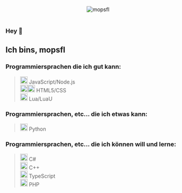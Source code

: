 <p align="center">
    <br>
    <img src="https://mopsfl.github.io/assets/mopsflAnimated.svg" alt="mopsfl">
    <br>
    <br>
</p>

### Hey 👋
## Ich bins, mopsfl

### Programmiersprachen die ich gut kann:

> <img src="https://cdn.jsdelivr.net/npm/programming-languages-logos/src/javascript/javascript.svg" height="20"> JavaScript/Node.js<br>
> <img src="https://cdn.jsdelivr.net/npm/programming-languages-logos/src/html/html.svg" height="20"><img src="https://cdn.jsdelivr.net/npm/programming-languages-logos/src/css/css.svg" height="20"> HTML5/CSS<br>
> <img src="https://cdn.jsdelivr.net/npm/programming-languages-logos/src/lua/lua.svg" height="20"> Lua/LuaU<br>

### Programmiersprachen, etc... die ich etwas kann:

> <img src="https://cdn.jsdelivr.net/npm/programming-languages-logos/src/python/python.svg" height="20"> Python<br>

### Programmiersprachen, etc... die ich können will und lerne:

> <img src="https://cdn.jsdelivr.net/npm/programming-languages-logos/src/csharp/csharp.svg" height="20"> C#<br>
> <img src="https://cdn.jsdelivr.net/npm/programming-languages-logos/src/cpp/cpp.svg" height="20"> C++<br>
> <img src="https://cdn.jsdelivr.net/npm/programming-languages-logos/src/typescript/typescript.svg" height="20"> TypeScript<br>
> <img src="https://cdn.jsdelivr.net/npm/programming-languages-logos/src/php/php.svg" height="20"> PHP<br>
